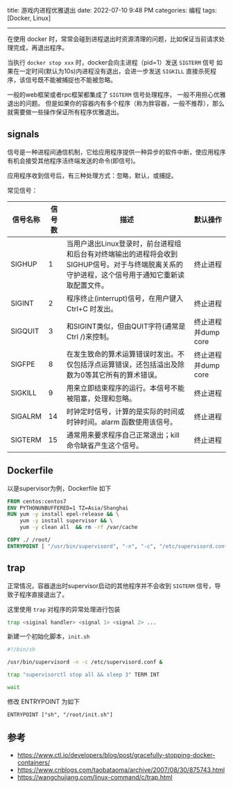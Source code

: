 title: 游戏内进程优雅退出
date: 2022-07-10 9:48 PM
categories: 编程
tags: [Docker, Linux]

--- 

在使用 docker 时，常常会碰到进程退出时资源清理的问题，比如保证当前请求处理完成，再退出程序。

当执行 `docker stop xxx` 时，docker会向主进程（pid=1）发送 `SIGTERM` 信号
如果在一定时间(默认为10s)内进程没有退出，会进一步发送 `SIGKILL` 直接杀死程序，该信号既不能被捕捉也不能被忽略。

一般的web框架或者rpc框架都集成了 `SIGTERM` 信号处理程序， 一般不用担心优雅退出的问题。
但是如果你的容器内有多个程序（称为胖容器，一般不推荐），那么就需要做一些操作保证所有程序优雅退出。
<!--more-->
## signals
信号是一种进程间通信机制，它给应用程序提供一种异步的软件中断，使应用程序有机会接受其他程序活终端发送的命令(即信号)。

应用程序收到信号后，有三种处理方式：忽略，默认，或捕捉。

常见信号：

| 信号名称    | 信号数 | 描述                                                                            | 默认操作           |
|---------|-----|-------------------------------------------------------------------------------|:---------------|
| SIGHUP  | 1   | 当用户退出Linux登录时，前台进程组和后台有对终端输出的进程将会收到SIGHUP信号。对于与终端脱离关系的守护进程，这个信号用于通知它重新读取配置文件。 | 终止进程           |
| SIGINT  | 2   | 程序终止(interrupt)信号，在用户键入 Ctrl+C 时发出。                                           | 终止进程           |
| SIGQUIT | 3   | 和SIGINT类似，但由QUIT字符(通常是Ctrl /)来控制。                                             | 终止进程并dump core |
| SIGFPE  | 8   | 在发生致命的算术运算错误时发出。不仅包括浮点运算错误，还包括溢出及除数为0等其它所有的算术错误。                              | 终止进程并dump core |
| SIGKILL | 9   | 用来立即结束程序的运行。本信号不能被阻塞，处理和忽略。                                                   | 终止进程           |
| SIGALRM | 14  | 时钟定时信号，计算的是实际的时间或时钟时间。alarm 函数使用该信号。                                          | 终止进程           |
| SIGTERM | 15  | 通常用来要求程序自己正常退出；kill 命令缺省产生这个信号。                                               | 终止进程           |


## Dockerfile
以是supervisor为例，Dockerfile 如下

```Dockerfile
FROM centos:centos7
ENV PYTHONUNBUFFERED=1 TZ=Asia/Shanghai
RUN yum -y install epel-release && \
    yum -y install supervisor && \
    yum -y clean all  && rm -rf /var/cache

COPY ./ /root/
ENTRYPOINT [ "/usr/bin/supervisord", "-n", "-c", "/etc/supervisord.conf" ]
```

## trap
正常情况，容器退出时supervisor启动的其他程序并不会收到 `SIGTERM` 信号，导致子程序直接退出了。

这里使用 `trap` 对程序的异常处理进行包装
```bash
trap <siginal handler> <signal 1> <signal 2> ...
```

新建一个初始化脚本，`init.sh`
```bash
#!/bin/sh

/usr/bin/supervisord -n -c /etc/supervisord.conf &

trap "supervisorctl stop all && sleep 3" TERM INT

wait
```

修改 ENTRYPOINT 为如下
```
ENTRYPOINT ["sh", "/root/init.sh"]
```

## 参考
- https://www.ctl.io/developers/blog/post/gracefully-stopping-docker-containers/
- https://www.cnblogs.com/taobataoma/archive/2007/08/30/875743.html
- https://wangchujiang.com/linux-command/c/trap.html